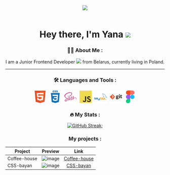<div id="header" align="center">
  <img src="https://media.giphy.com/media/v1.Y2lkPTc5MGI3NjExbzE1bWE2NGV4OGx0MXpmeWZlemRkZG4xeTZoc3Zsempub2Vjem52MCZlcD12MV9pbnRlcm5hbF9naWZfYnlfaWQmY3Q9Zw/l0HlTGVpr7ejMfP0c/giphy.gif" width="100"/>
<div id="badges">
<!--   <a href="your-linkedin-URL">
    <img src="https://img.shields.io/badge/LinkedIn-blue?style=for-the-badge&logo=linkedin&logoColor=white" alt="LinkedIn Badge"/>
  </a>
  <a href="your-youtube-URL">
    <img src="https://img.shields.io/badge/YouTube-red?style=for-the-badge&logo=youtube&logoColor=white" alt="Youtube Badge"/>
  </a>
  <a href="your-twitter-URL">
    <img src="https://img.shields.io/badge/Twitter-blue?style=for-the-badge&logo=twitter&logoColor=white" alt="Twitter Badge"/>
  </a> -->
</div>
  <img src="https://komarev.com/ghpvc/?username=yanaivantsova&style=flat-square&color=blue" alt=""/>
  <h1>
  Hey there, I'm Yana
  <img src="https://media.giphy.com/media/hvRJCLFzcasrR4ia7z/giphy.gif" width="30px"/>
</h1>
</div>

<div align="center">

  ### :woman_technologist: About Me :
  I am a Junior Frontend Developer <img src="https://media.giphy.com/media/WUlplcMpOCEmTGBtBW/giphy.gif" width="30"> from Belarus, currently living in  Poland.
  
---

### :hammer_and_wrench: Languages and Tools :
<div>
  <img src="https://github.com/devicons/devicon/blob/master/icons/html5/html5-original.svg" title="HTML5" alt="HTML" width="40" height="40"/>&nbsp;
  <img src="https://github.com/devicons/devicon/blob/master/icons/css3/css3-plain-wordmark.svg"  title="CSS3" alt="CSS" width="40" height="40"/>&nbsp;
  <img src="https://github.com/devicons/devicon/blob/master/icons/sass/sass-original.svg"  title="SASS" alt="SASS" width="40" height="40"/>&nbsp;
  <img src="https://github.com/devicons/devicon/blob/master/icons/javascript/javascript-original.svg" title="JavaScript" alt="JavaScript" width="40" height="40"/>&nbsp;
  <img src="https://github.com/devicons/devicon/blob/master/icons/mysql/mysql-original-wordmark.svg" title="MySQL"  alt="MySQL" width="40" height="40"/>&nbsp;
  <img src="https://github.com/devicons/devicon/blob/master/icons/git/git-original-wordmark.svg" title="Git" **alt="Git" width="40" height="40"/>
  <img src="https://github.com/devicons/devicon/blob/master/icons/figma/figma-original.svg" title="Figma" **alt="Figma" width="40" height="40"/>
</div>


### :fire: My Stats :
[![GitHub Streak](https://github-readme-streak-stats.herokuapp.com?user=YanaIvantsova&theme=radical&border_radius=30)](https://git.io/streak-stats);

### My projects :

| Project      | Preview                | Link       |
| ------------- |:-------------------------------------:| :-----------------------:|
| Coffee-house    | <img width="100"  alt="image" src="https://github.com/YanaIvantsova/YanaIvantsova/assets/100282525/8d29c6d7-b7d3-4c79-b81d-2eacb6934328">| [Coffee-house](https://rolling-scopes-school.github.io/yanaivantsova-JSFE2023Q4/coffee-house/) |
| CSS-bayan    | <img width="100" alt="image" src="https://github.com/YanaIvantsova/YanaIvantsova/assets/100282525/f2fb940a-5866-4f4c-a35c-a73b131397a9"> |   [CSS-bayan](https://yanaivantsova.github.io/cssBayan/cssBayan/index.html)|


</div>
